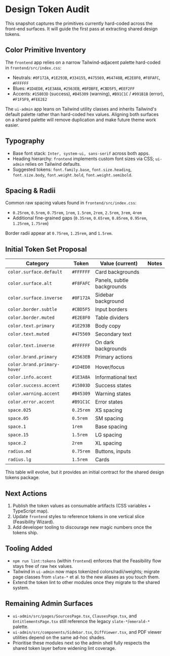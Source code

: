 # Design Token Audit

This snapshot captures the primitives currently hard-coded across the front-end surfaces. It will guide the first pass at extracting shared design tokens.

## Color Primitive Inventory

The `frontend` app relies on a narrow Tailwind-adjacent palette hard-coded in `frontend/src/index.css`:

- Neutrals: `#0F172A`, `#1E293B`, `#334155`, `#475569`, `#64748B`, `#E2E8F0`, `#F8FAFC`, `#FFFFFF`
- Blues: `#1D4ED8`, `#1E3A8A`, `#2563EB`, `#BFDBFE`, `#CBD5F5`, `#EEF2FF`
- Accents: `#15803D` (success), `#B45309` (warning), `#B91C1C` / `#991B1B` (error), `#F1F5F9`, `#FEE2E2`

The `ui-admin` app leans on Tailwind utility classes and inherits Tailwind's default palette rather than hard-coded hex values. Aligning both surfaces on a shared palette will remove duplication and make future theme work easier.

## Typography

- Base font stack: `Inter, system-ui, sans-serif` across both apps.
- Heading hierarchy: `frontend` implements custom font sizes via CSS; `ui-admin` relies on Tailwind defaults.
- Suggested tokens: `font.family.base`, `font.size.heading`, `font.size.body`, `font.weight.bold`, `font.weight.semibold`.

## Spacing & Radii

Common raw spacing values found in `frontend/src/index.css`:

- `0.25rem`, `0.5rem`, `0.75rem`, `1rem`, `1.5rem`, `2rem`, `2.5rem`, `3rem`, `4rem`
- Additional fine-grained gaps (`0.35rem`, `0.65rem`, `0.85rem`, `0.95rem`, `1.25rem`, `1.75rem`)

Border radii appear at `0.75rem`, `1.25rem`, and `1.5rem`.

## Initial Token Set Proposal

| Category | Token | Value (current) | Notes |
| --- | --- | --- | --- |
| `color.surface.default` | `#FFFFFF` | Card backgrounds|
| `color.surface.alt` | `#F8FAFC` | Panels, subtle backgrounds |
| `color.surface.inverse` | `#0F172A` | Sidebar background |
| `color.border.subtle` | `#CBD5F5` | Input borders |
| `color.border.muted` | `#E2E8F0` | Table dividers |
| `color.text.primary` | `#1E293B` | Body copy |
| `color.text.muted` | `#475569` | Secondary text |
| `color.text.inverse` | `#FFFFFF` | On dark backgrounds |
| `color.brand.primary` | `#2563EB` | Primary actions |
| `color.brand.primary-hover` | `#1D4ED8` | Hover/focus |
| `color.info.accent` | `#1E3A8A` | Informational text |
| `color.success.accent` | `#15803D` | Success states |
| `color.warning.accent` | `#B45309` | Warning states |
| `color.error.accent` | `#B91C1C` | Error states |
| `space.025` | `0.25rem` | XS spacing |
| `space.05` | `0.5rem` | SM spacing |
| `space.1` | `1rem` | Base spacing |
| `space.15` | `1.5rem` | LG spacing |
| `space.2` | `2rem` | XL spacing |
| `radius.md` | `0.75rem` | Buttons, inputs |
| `radius.lg` | `1.5rem` | Cards |

This table will evolve, but it provides an initial contract for the shared design tokens package.

## Next Actions

1. Publish the token values as consumable artifacts (CSS variables + TypeScript map).
2. Update `frontend` styles to reference tokens in one vertical slice (Feasibility Wizard).
3. Add developer tooling to discourage new magic numbers once the tokens ship.

## Tooling Added

- `npm run lint:tokens` (within `frontend`) enforces that the Feasibility flow stays free of raw hex values.
- Tailwind in `ui-admin` now maps tokenized colors/radii/weights; migrate page classes from `slate-*` et al. to the new aliases as you touch them.
- Extend the token lint to other modules once they migrate to the shared system.

## Remaining Admin Surfaces

- `ui-admin/src/pages/SourcesPage.tsx`, `ClausesPage.tsx`, and `EntitlementsPage.tsx` still reference the legacy `slate-*`/`emerald-*` palette.
- `ui-admin/src/components/Sidebar.tsx`, `DiffViewer.tsx`, and PDF viewer utilities depend on the same ad-hoc shades.
- Prioritise these modules next so the admin shell fully respects the shared token layer before widening lint coverage.
